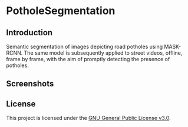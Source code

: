 # PotholeSegmentation

## Introduction
Semantic segmentation of images depicting road potholes using MASK-RCNN. 
The same model is subsequently applied to street videos, offline, frame by frame, with the aim of promptly detecting the presence of potholes.

## Screenshots

## License
This project is licensed under the [GNU General Public License v3.0](LICENSE).